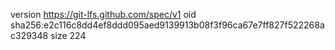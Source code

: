 version https://git-lfs.github.com/spec/v1
oid sha256:e2c116c8dd4ef8ddd095aed9139913b08f3f96ca67e7ff827f522268ac329348
size 224
